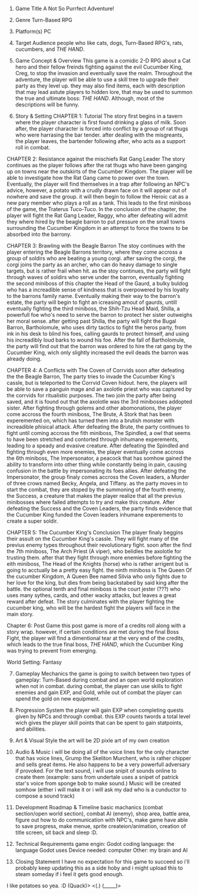 1. Game Title
A Not So Purrfect Adventure!

2. Genre
Turn-Based RPG

3. Platform(s)
PC

4. Target Audience
people who like cats, dogs, Turn-Based RPG's, rats, cucumbers, and *THE HAND*.

5. Game Concept & Overview
This game is a comidic 2-D RPG about a Cat hero and their fellow freinds fighting against the evil Cucumber King, Creg, to stop the invasion and eventually save the realm. Throughout the adventure, the player will be able to use a skill tree to upgrade their party as they level up. they may also find items, each with description that may lead astute players to hidden lore, that may be used to summon the true and ultimate boss: *THE HAND*. Although, most of the descriptions will be funny.

6. Story & Setting
CHAPTER 1: Tutorial
The story first begins in a tavern where the player character is first found drinking a glass of milk. Soon after, the player character is forced into conflict by a group of rat thugs who were harrasing the bar tender. after dealing with the misgreants, the player leaves, the bartender following after, who acts as a support roll in combat.

CHAPTER 2: Resistance against the mischiefs Rat Gang Leader
The story continues as the player follows after the rat thugs who have been ganging up on towns near the outskirts of the Cucumber Kingdom. The player will be able to investigate how the Rat Gang came to power over the town. Eventually, the player will find themselves in a trap after following an NPC's advice, however, a potato with a crudly drawn face on it will appear out of nowhere and save the group. it will then begin to follow the Heroic cat as a new pary member who plays a roll as a tank. This leads to the first miniboss of the game, the Traterus Tuco-Tuco. In the conclusion of the chapter, the player will fight the Rat Gang Leader, Raggy, who after defeating will admit they where hired by the beagle barron to put pressure on the small towns surrounding the Cucumber Kingdom in an attempt to force the towns to be absorbed into the barrony.

CHAPTER 3: Brawling with the Beagle Barron
The stoy continues with the player entering the Beagle Barrons territory, where they come accross a group of soldirs who are beating a young corgi. after saving the corgi, the corgi joins the party as an archer, who can do heavy damage to single targets, but is rather frail when hit. as the stoy continues, the party will fight through waves of soldirs who serve under the barron, eventually fighting the second miniboss of this chapter the Head of the Gaurd, a bulky buldog who has a increadible sense of kindness that is overpowered by his loyalty to the barrons family name. Eventually making their way to the barron's estate, the party will begin to fight an icreasing amout of gaurds, untill eventually fighting the third miniboss, the Shih-Tzu Head Maid, Shilla, a powerfull foe who's need to serve the barron to protect her sister outweighs her moral sense. after getting past Shilla, the party will fight the Bugal Barron, Bartholomule, who uses dirty tactics to fight the heros party, from ink in his desk to blind his foes, calling gaurds to protect himself, and using his increadibly loud barks to wound his foe. After the fall of Bartholomule, the party will find out that the barron was ordered to hire the rat gang by the Cucumber King, wich only slightly increased the evil deads the barron was already doing.

CHAPTER 4: A Conflicts with The Coven of Corrvids
soon after defeating the the Beagle Barron, The party tries to invade the Cucumber King's cassle, but is teleported to the Corrvid Coven hidout. here, the players will be able to save a panguin mage and an axolotle priest who was captured by the corrvids for ritualistic purposes. The two join the party after being saved, and it is found out that the axolotle was the 3rd minibosses addopted sister. After fighting through golems and other abomonations, the player come accross the fourth miniboss, The Brute, A Stork that has been experemented on, which has turned them into a brutish monster with increadible phisical attack. After defeating the Brute, the party continues to fight until coming accross the fith miniboss, The Spindled, a owl that seems to have been stretched and contorted through inhumane experements, leading to a speady and evasive creature. After defeating the Spindled and fighting through even more enemies, the player eventually come accross the 6th miniboss, The Impersonator, a peacock that has somhow gained the ability to transform into other thing while constantly being in pain, causing confusion in the battle by impersonating its foes allies. After defeating the Impersonator, the group finaly comes accross the Coven leaders, a Murder of three crows named Becky, Angela, and Tiffany. as the party moves in to start the combat, they are stoped by the summoning of the fourth enemy, the Success, a creature that makes the player realize that all the previus minibosses where failed attempts to try and make this creature. After defeating the Success and the Coven Leaders, the party finds evidence that the Cucumber King funded the Coven leaders inhumane experements to create a super soldir. 

CHAPTER 5: The Cucumber King's Conclusion
The player finaly beggins their assult on the Cucumber King's cassle. They will fight many of the previus enemy types throughout their revolutionary fight. soon after the find the 7th miniboss, The Arch Priest (A viper), who belidles the axolotle for trusting them. after that they fight through more enemies before fighting the eith miniboss, The Head of the Knights (horse) who is rather arrigent but is going to acctually be a pretty easy fight. the ninth miniboss is The Queen Of the cucumber Kingdom, A Queen Bee named Silvia who only fights due to her love for the king, but dies from being backstabed by said king after the battle. the optional tenth and final miniboss is the court jester (???) who uses many sythes, cards, and other wacky attacks, but leaves a great reward after defeat. The story culminates with the player fighting the cucumber king, who will be the hardest fight the players will face in the main story.

Chapter 6: Post Game
this post game is more of a credits roll along with a story wrap. however, if certain conditions are met during the final Boss Fight, the player will find a dimentional tear at the very end of the credits, which leads to the true final boss, *THE HAND*, which the Cucumber King was trying to prevent from emerging.

World Setting: Fantasy

7. Gameplay Mechanics
the game is going to switch between two types of gameplay: Turn-Based during combat and an open world exploration when not in combat. during combat, the player can use skills to fight enemies and gain EXP, and Gold, while out of combat the player can spend the gold on new equipment.

8. Progression System
the player will gain EXP when completing quests given by NPCs and through combat. this EXP counts twords a total level wich gives the player skill points that can be spent to gain statpoints, and abilities.

9. Art & Visual Style
the art will be 2D pixle art of my own creation

11. Audio & Music
i will be doing all of the voice lines for the only character that has voice lines, Grump the Skeliton Murchent, who is rather chipper and sells great items. He also happens to be a very powerfull adversary if provoked. For the text sound, i will use snipit of sounds online to create them (example: sans from undertale uses a snipet of patrick star's voice from sponge bob to make sound.) Music will be created somhow (either i will make it or i will ask my dad who is a cunductor to compose a sound track)

12. Development Roadmap & Timeline
basic machanics (combat section/open world section), combat AI (enemy), shop area, battle area, figure out how to do communication with NPC's, make game have able to save progress, make menue, sprite createion/animation, creation of title screen, sit back and sleep :D.

13. Technical Requirements
game engin: Godot
coding language: the language Godot uses
Device needed: computer
Other: my brain and AI

14. Closing Statement
I have no expectation for this game to succeed so i'll probably keep updating this as a side hoby and i might upload this to steam someday if i feel it gets good enough. 

I like potatoes so yea.
:D
(Quack)> <(.)
         (_____)>